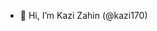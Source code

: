 - 👋 Hi, I’m Kazi Zahin (@kazi170)

<!---
kazi170/kazi170 is a ✨ special ✨ repository because its `README.md` (this file) appears on your GitHub profile.
You can click the Preview link to take a look at your changes.
--->

